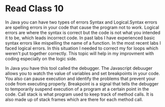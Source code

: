 # Read Class 10

In Java you can have two types of errors Syntax and Logical.Syntax errors are spelling errors in your code that cause the program not to work. Logical errors are where the syntax is correct but the code is not what you intended it to be, which leads incorrect code. In past labs I have experienced basic syntax errors like mispelling the name of a function. In the most recent labs I faced logical errors. In this situation I needed to correct my for loops which weren't put together correctly. This topic will help in my improvment with coding especially on the logic side.

In Java you have this tool called the debugger. The Javascript debuuger allows you to watch the value of variables and set breakpoints in your code. You also can pause execution and identify the problems that prevent your code from executing properly. Breakpoint is a signal that tells the debugger to temporarily suspend execution of a program at a certain point in the code. Call stack is what program used to keep track of method calls. It is also made up of stack frames which are there for each method call.



